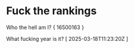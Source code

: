 # Fuck the rankings

Who the hell am I?
{ 16500163 }

What fucking year is it?
[ 2025-03-18T11:23:20Z ]
